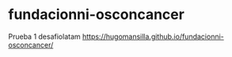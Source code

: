 # fundacionni-osconcancer
Prueba 1 desafiolatam
https://hugomansilla.github.io/fundacionni-osconcancer/
